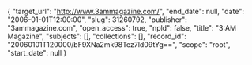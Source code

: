 {
  "target_url": "http://www.3ammagazine.com/", 
  "end_date": null, 
  "date": "2006-01-01T12:00:00", 
  "slug": 31260792, 
  "publisher": "3ammagazine.com", 
  "open_access": true, 
  "npld": false, 
  "title": "3:AM Magazine", 
  "subjects": [], 
  "collections": [], 
  "record_id": "20060101T120000/bF9XNa2mk98Tez7ld09tYg==", 
  "scope": "root", 
  "start_date": null
}

